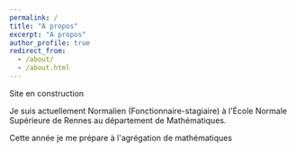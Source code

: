 ```yaml
---
permalink: /
title: "A propos"
excerpt: "A propos"
author_profile: true
redirect_from: 
  - /about/
  - /about.html
---
```


Site en construction 


Je suis actuellement Normalien (Fonctionnaire-stagiaire) à l'École Normale Supérieure de Rennes au département de Mathématiques. 

Cette année je me prépare à l'agrégation de mathématiques